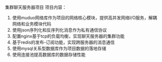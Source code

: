 集群聊天服务器项目
项目内容：
1. 使用muduo网络库作为项目的网络核心模块，提供高并发网络I/O服务，解耦网络和业务模块代码
2. 使用json序列化和反序列化消息作为私有通信协议
3. 配置nginx基于tcp的负载均衡，实现聊天服务器的集群功能
4. 基于redis的发布-订阅功能，实现跨服务器的消息通信
5. 使用mysql关系型数据库作为项目数据的落地存储
6. 使用连接池提高数据库的数据存储性能
